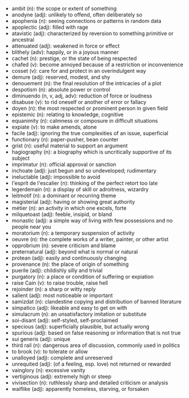 * ambit (n): the scope or extent of something
* anodyne (adj): unlikely to offend, often deliberately so
* apophenia (n): seeing connections or patterns in random data
* apoplectic (adj): filled with rage
* atavistic (adj): characterized by reversion to something primitive or ancestral
* attenuated (adj): weakened in force or effect
* blithely (adv): happily, or in a joyous manner
* cachet (n): prestige, or the state of being respected
* chafed (v): become annoyed because of a restriction or inconvenience
* cosset (v): care for and protect in an overindulgent way
* demure (adj): reserved, modest, and shy
* denouement (n): the final resolution of the intricacies of a plot
* despotism (n): absolute power or control
* diminuendo (n, v, adj, adv): reduction of force or loudness
* disabuse (v): to rid oneself or another of error or fallacy
* doyen (n): the most respected or prominent person in given field
* epistemic (n): relating to knowledge, cognitive
* equanimity (n): calmness or composure in difficult situations
* expiate (v): to make amends, atone
* facile (adj): ignoring the true complexities of an issue, superficial
* functionary (n): paper-pusher, bean counter
* grist (n): useful material to support an argument
* hagiography (n): a biography which is uncritically supportive of its subject
* imprimatur (n): official approval or sanction
* inchoate (adj): just begun and so undeveloped; rudimentary
* ineluctable (adj): impossible to avoid
* l'esprit de l'escalier (n): thinking of the perfect retort too late
* legerdemain (n): a display of skill or adroitness, wizardry
* leitmotif (n): a dominant or recurring theme
* magisterial (adj): having or showing great authority
* métier (n): an activity in which one excels, forte
* milquetoast (adj): feeble, insipid, or bland
* monastic (adj): a simple way of living with few possessions and no people near you
* moratorium (n): a temporary suspension of activity
* oeuvre (n): the complete works of a writer, painter, or other artist
* opprobrium (n): severe criticism and blame
* preternatural (adj): beyond what is normal or natural
* protean (adj): easily and continuously changing
* provenance (n): the place of origin of something
* puerile (adj): childishly silly and trivial
* purgatory (n): a place or condition of suffering or expiation
* raise Cain (v): to raise trouble, raise hell
* rejoinder (n): a sharp or witty reply
* salient (adj): most noticeable or important
* samizdat (n): clandestine copying and distribution of banned literature
* simpatico (adj): likeable and easy to get on with
* simulacrum (n): an unsatisfactory imitation or substitute
* soi-disant (adj): self-styled, self-proclaimed
* specious (adj): superficially plausible, but actually wrong
* spurious (adj): based on false reasoning or information that is not true
* sui generis (adj): unique
* third rail (n): dangerous area of discussion, commonly used in politics
* to brook (v): to tolerate or allow
* unalloyed (adj): complete and unreserved
* unrequited (adj): (of a feeling, esp. love) not returned or rewarded
* vainglory (n): excessive vanity
* vertiginous (adj): extremely high or steep
* vivisection (n): ruthlessly sharp and detailed criticism or analysis
* waiflike (adj): apparently homeless, starving, or forsaken
